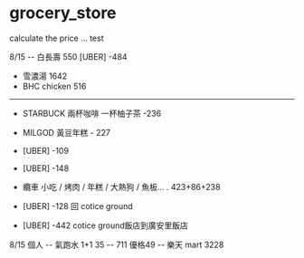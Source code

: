 # grocery_store
calculate the price
... test

8/15
-- 白長壽 550
[UBER] -484
- 雪濃湯 1642
- BHC chicken 516
- -----------
- STARBUCK 兩杯咖啡 一杯柚子茶 -236
- MILGOD 黃豆年糕 - 227

- [UBER] -109
- [UBER] -148
- 纜車 小吃 / 烤肉 / 年糕 / 大熱狗 / 魚板... . 423+86+238

- [UBER] -128 回 cotice ground
- [UBER] -442 cotice ground飯店到廣安里飯店

8/15 個人
-- 氣跑水 1+1 35
-- 711 優格49
-- 樂天 mart 3228



